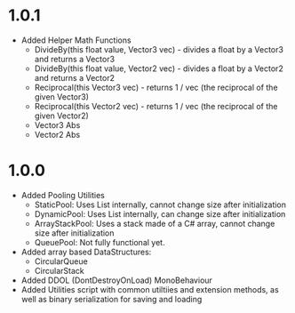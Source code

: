 # 1.0.1
- Added Helper Math Functions
  - DivideBy(this float value, Vector3 vec) - divides a float by a Vector3 and returns a Vector3
  - DivideBy(this float value, Vector2 vec) - divides a float by a Vector2 and returns a Vector2
  - Reciprocal(this Vector3 vec) - returns 1 / vec (the reciprocal of the given Vector3)
  - Reciprocal(this Vector2 vec) - returns 1 / vec (the reciprocal of the given Vector2)
  - Vector3 Abs
  - Vector2 Abs
# 1.0.0
- Added Pooling Utilities
  - StaticPool: Uses List<T> internally, cannot change size after initialization
  - DynamicPool: Uses List<T> internally, can change size after initialization
  - ArrayStackPool: Uses a stack made of a C# array, cannot change size after initialization
  - QueuePool: Not fully functional yet.
- Added array based DataStructures:
  - CircularQueue<T>
  - CircularStack<T>
- Added DDOL (DontDestroyOnLoad) MonoBehaviour
- Added Utilities script with common utiltiies and extension methods, as well as binary serialization for saving and loading